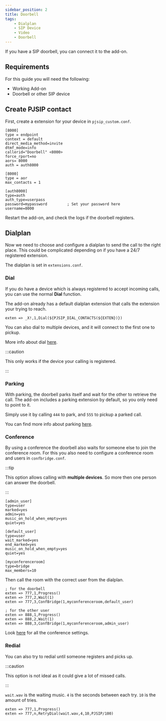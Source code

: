 ```yaml
---
sidebar_position: 2
title: Doorbell
tags:
    - Dialplan
    - SIP Device
    - Video
    - Doorbell
---
```


If you have a SIP doorbell, you can connect it to the add-on.

## Requirements

For this guide you will need the following:

- Working Add-on
- Doorbell or other SIP device

## Create PJSIP contact

First, create a extension for your device in `pjsip_custom.conf`.

```editorconfig title="pjsip_custom.conf"
[8000]
type = endpoint
context = default
direct_media_method=invite
dtmf_mode=info
callerid="Doorbell" <8000>
force_rport=no
aors= 8000
auth = auth8000

[8000]
type = aor
max_contacts = 1

[auth8000]
type=auth
auth_type=userpass
password=mypassword         ; Set your password here
username=8000
```

Restart the add-on, and check the logs if the doorbell registers.

## Dialplan

Now we need to choose and configure a dialplan to send the call to the right place. This could be complicated depending on if you have a 24/7 registered extension.

The dialplan is set in `extensions.conf`.

### Dial

If you do have a device which is always registered to accept incoming calls, you can use the normal **Dial** function.

The add-on already has a default dialplan extension that calls the extension your trying to reach.

```editorconfig title="extensions.conf"
exten => _X!,1,Dial(${PJSIP_DIAL_CONTACTS(${EXTEN})})
```

You can also dial to multiple devices, and it will connect to the first one to pickup.

More info about dial <a href="https://wiki.asterisk.org/wiki/display/AST/Asterisk+13+Application_Dial">here</a>.

:::caution

This only works if the device your calling is registered.

:::

### Parking

With parking, the doorbell parks itself and wait for the other to retrieve the call.
The add-on includes a parking extension by default, so you only need to point to it.

Simply use it by calling `444` to park, and `555` to pickup a parked call.

You can find more info about parking <a href="../parking/">here</a>.

### Conference

By using a conference the doorbell also waits for someone else to join the conference room. For this you also need to configure a conference room and users in `confbridge.conf`.

:::tip

This option allows calling with **multiple devices**. So more then one person can answer the doorbell. 

:::

```editorconfig title="confbridge.conf"
[admin_user]
type=user
marked=yes
admin=yes
music_on_hold_when_empty=yes
quiet=yes

[default_user]
type=user
wait_marked=yes
end_marked=yes
music_on_hold_when_empty=yes
quiet=yes

[myconferenceroom]
type=bridge
max_members=10
```

Then call the room with the correct user from the dialplan.

```editorconfig title="extensions.conf"
; for the doorbell
exten => 777,1,Progress()
exten => 777,2,Wait(1)
exten => 777,3,ConfBridge(1,myconferenceroom,default_user)

; for the other user
exten => 888,1,Progress()
exten => 888,2,Wait(1)
exten => 888,3,ConfBridge(1,myconferenceroom,admin_user)
```

Look <a href="https://wiki.asterisk.org/wiki/display/AST/ConfBridge+Configuration">here</a> for all the conference settings.

### Redial

You can also try to redial until someone registers and picks up.

:::caution

This option is not ideal as it could give a lot of missed calls.

:::

`wait.wav` is the waiting music.
`4` is the seconds between each try.
`10` is the amount of tries.

```editorconfig title="extensions.conf"
exten => 777,1,Progress()
exten => 777,n,RetryDial(wait.wav,4,10,PJSIP/100) 
```
